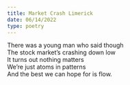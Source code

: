 ```yaml
---
title: Market Crash Limerick
date: 06/14/2022
type: poetry
---
```


There was a young man who said though  
The stock market’s crashing down low  
It turns out nothing matters  
We’re just atoms in patterns  
And the best we can hope for is flow.
